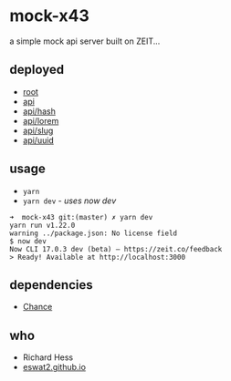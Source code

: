# mock-x43

a simple mock api server built on ZEIT...


## deployed

- [root][api-root]
- [api][api-api]
- [api/hash][api-hash]
- [api/lorem][api-lorem]
- [api/slug][api-slug]
- [api/uuid][api-uuid]


## usage

- `yarn`
- `yarn dev` - _uses now dev_

```
➜  mock-x43 git:(master) ✗ yarn dev
yarn run v1.22.0
warning ../package.json: No license field
$ now dev
Now CLI 17.0.3 dev (beta) — https://zeit.co/feedback
> Ready! Available at http://localhost:3000
```

## dependencies

- [Chance][chance-js]

## who

- Richard Hess
- [eswat2.github.io][eswat2-io]


[eswat2-io]:  https://eswat2.github.io

[api-root]:   https://mock-x43.eswat2.now.sh/
[api-api]:    https://mock-x43.eswat2.now.sh/api
[api-hash]:   https://mock-x43.eswat2.now.sh/api/hash
[api-lorem]:  https://mock-x43.eswat2.now.sh/api/lorem
[api-slug]:   https://mock-x43.eswat2.now.sh/api/slug
[api-uuid]:   https://mock-x43.eswat2.now.sh/api/uuid

[chance-js]:  https://chancejs.com/


